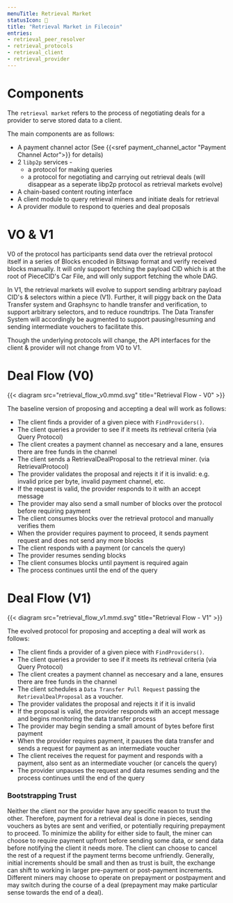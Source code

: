 ```yaml
---
menuTitle: Retrieval Market
statusIcon: 🔁
title: "Retrieval Market in Filecoin"
entries:
- retrieval_peer_resolver
- retrieval_protocols
- retrieval_client
- retrieval_provider
---
```


# Components

The `retrieval market` refers to the process of negotiating deals for a provider to serve stored data to a client.

The main components are as follows:

- A payment channel actor (See {{<sref payment_channel_actor "Payment Channel Actor">}} for details)
- 2 `libp2p` services - 
   - a protocol for making queries
   - a protocol for negotiating and carrying out retrieval deals (will disappear as a seperate libp2p protocol as retrieval markets evolve)
- A chain-based content routing interface
- A client module to query retrieval miners and initiate deals for retrieval
- A provider module to respond to queries and deal proposals

# VO & V1

V0 of the protocol has participants send data over the retrieval protocol itself in a series of Blocks encoded in Bitswap format and verify received blocks manually. It will only support fetching the payload CID which is at the root of PieceCID's Car File, and will only support fetching the whole DAG.

In V1, the retrieval markets will evolve to support sending arbitrary payload CID's & selectors within a piece (V1). Further, it will piggy back on the Data Transfer system and Graphsync to handle transfer and verification, to support arbitrary selectors, and to reduce roundtrips.
The Data Transfer System will accordingly be augmented to support pausing/resuming and sending intermediate vouchers to facilitate this.

Though the underlying protocols will change, the API interfaces for the client & provider will not change from V0 to V1.

# Deal Flow (V0)

{{< diagram src="retrieval_flow_v0.mmd.svg" title="Retrieval Flow - V0" >}}

The baseline version of proposing and accepting a deal will work as follows:

- The client finds a provider of a given piece with `FindProviders()`.
- The client queries a provider to see if it meets its retrieval criteria (via Query Protocol)
- The client creates a payment channel as neccesary and a lane, ensures there are free funds in the channel
- The client sends a RetrievalDealProposal to the retrieval miner. (via RetrievalProtocol)
- The provider validates the proposal and rejects it if it is invalid: e.g. invalid price per byte, invalid payment channel, etc.
- If the request is valid, the provider responds to it with an accept message
- The provider may also send a small number of blocks over the protocol before requiring payment
- The client consumes blocks over the retrieval protocol and manually verifies them
- When the provider requires payment to proceed, it sends payment request and does not send any more blocks
- The client responds with a payment (or cancels the query)
- The provider resumes sending blocks
- The client consumes blocks until payment is required again
- The process continues until the end of the query

# Deal Flow (V1)

{{< diagram src="retrieval_flow_v1.mmd.svg" title="Retrieval Flow - V1" >}}

The evolved protocol for proposing and accepting a deal will work as follows:

- The client finds a provider of a given piece with `FindProviders()`.
- The client queries a provider to see if it meets its retrieval criteria (via Query Protocol)
- The client creates a payment channel as neccesary and a lane, ensures there are free funds in the channel
- The client schedules a `Data Transfer Pull Request` passing the `RetrievalDealProposal` as a voucher.
- The provider validates the proposal and rejects it if it is invalid
- If the proposal is valid, the provider responds with an accept message and begins monitoring the data transfer process
- The provider may begin sending a small amount of bytes before first payment
- When the provider requires payment, it pauses the data transfer and sends a request for payment as an intermediate voucher
- The client receives the request for payment and responds with a payment, also sent as an intermediate voucher (or cancels the query)
- The provider unpauses the request and data resumes sending and the process continues until the end of the query

### Bootstrapping Trust

Neither the client nor the provider have any specific reason to trust the other. Therefore, payment for a retrieval deal is done in pieces, sending vouchers as bytes are sent and verified, or potentially requiring prepayment to proceed. To minimize the ability for either side to fault, the miner can choose to require payment upfront before sending some data, or send data before notifying the client it needs more. The client can choose to cancel the rest of a request if the payment terms become unfriendly. Generally, initial increments should be small and then as trust is built, the exchange can shift to working in larger pre-payment or post-payment increments. Different miners may choose to operate on prepayment or postpayment and may switch during the course of a deal (prepayment may make particular sense towards the end of a deal).
